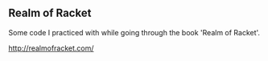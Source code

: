 ## Realm of Racket

Some code I practiced with while going through the book 'Realm of Racket'.

http://realmofracket.com/
